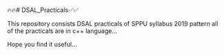 🔥🔥# DSAL_Practicals✅✅

This repository consists DSAL practicals of SPPU syllabus 2019 pattern all of the practicals are in c++ language...

Hope you find it useful...


